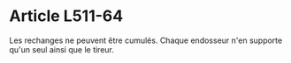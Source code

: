 # Article L511-64

Les rechanges ne peuvent être cumulés.   Chaque endosseur n'en supporte qu'un seul ainsi que le tireur.